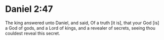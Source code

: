 # Daniel 2:47

The king answered unto Daniel, and said, Of a truth [it is], that your God [is] a God of gods, and a Lord of kings, and a revealer of secrets, seeing thou couldest reveal this secret.